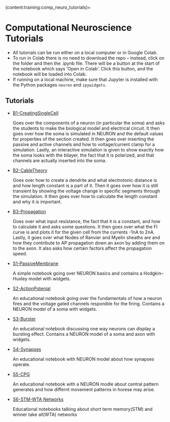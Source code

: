 (content:training:comp_neuro_tutorials)=
# Computational Neuroscience Tutorials

- All tutorials can be run either on a local computer or in Google Colab. 
- To run in Colab there is no need to download the repo – instead, click on the folder and then the .ipynb file. There will be a button at the start of the notebook which says 'Open in Colab'. Click this button, and the notebook will be loaded into Colab. 
- If running on a local machine, make sure that Jupyter is installed with the Python packages `neuron` and `ipywidgets`.

## Tutorials

- <a href="https://github.com/cyneuro/Basics-of-Neurons-and-Networks/tree/main/B1_BasicsSingleNeuron" target="_blank">B1-CreatingSingleCell</a>
  
     Goes over the components of a neuron (in particular the soma) and asks the students to make the biological model and electrical circuit. It then goes over how the soma is simulated in NEURON and the default values for properties of the section created. It then goes over inserting the passive and active channels and how to voltage/current clamp for a simulation. Lastly, an interactive simulation is given to show exactly how the soma looks with the bilayer, the fact that it is polarized, and that channels are actually inserted into the soma.

- <a href="https://github.com/cyneuro/Basics-of-Neurons-and-Networks/tree/main/B2_NeuronProperties" target="_blank">B2-CableTheory</a>
  
    Goes over how to create a dendrite and what electrotonic distance is and how length constant is a part of it. Then it goes over how it is still transient by showing the voltage change in specific segments through the simulation. It then goes over how to calculate the length constant and why it is important.

- <a href="https://github.com/cyneuro/Basics-of-Neurons-and-Networks/tree/main/B3_MoreProperties" target="_blank">B3-Propagation</a>
  
    Goes over what input resistance, the fact that it is a constant, and how to calculate it and asks some questions. It then goes over what the FI curve is and plots it for the given cell from the currents -1nA to 2nA. Lastly, it goes over what Nodes of Ranvier and Myelin sheaths are and how they contribute to AP propagation down an axon by adding them on to the axon. It also asks how certain factors affect the propagation speed.

- <a href="https://github.com/cyneuro/Basics-of-Neurons-and-Networks/tree/main/S1_PassiveMembrane" target="_blank">S1-PassiveMembrane</a>
  
    A simple notebook going over NEURON basics and contains a Hodgkin–Huxley model with widgets.

- <a href="https://github.com/cyneuro/Basics-of-Neurons-and-Networks/tree/main/S2_ActionPotential" target="_blank">S2-ActionPotenial</a>
  
    An educational notebook going over the fundamentals of how a neuron fires and the voltage gated channels responible for the firing. Contains a NEURON model of a soma with widgets.

- <a href="https://github.com/cyneuro/Basics-of-Neurons-and-Networks/tree/main/S3_Burster" target="_blank">S3-Burster</a>
  
    An educational notebook discussing one way neurons can display a bursting effect. Contains a NEURON model of a soma and axon with widgets.

- <a href="https://github.com/cyneuro/Basics-of-Neurons-and-Networks/tree/main/S4_Synapses" target="_blank">S4-Synapses</a>
  
    An educational notebook with NEURON model about how synapses operate.

- <a href="https://github.com/cyneuro/Basics-of-Neurons-and-Networks/tree/main/S5_CPG" target="_blank">S5-CPG</a>
  
    An educational notebook with a NEURON modle about central pattern generates and how differnt movement patterns in horese may arise.

- <a href="https://github.com/cyneuro/Basics-of-Neurons-and-Networks/tree/main/S6_STM_WTA" target="_blank">S6-STM-WTA Networks</a>
  
    Educational notebooks talking about short term memory(STM) and winner take all(WTA) networks


